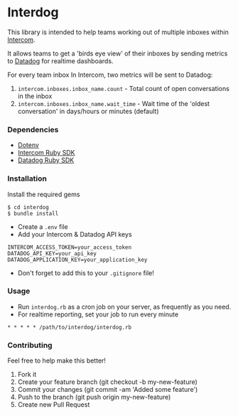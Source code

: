 # Interdog

This library is intended to help teams working out of multiple inboxes within [Intercom](http://www.intercom.com). 

It allows teams to get a 'birds eye view' of their inboxes by sending metrics to [Datadog](http://datadoghq.com) for realtime dashboards. 

For every team inbox In Intercom, two metrics will be sent to Datadog:
1. `intercom.inboxes.inbox_name.count` - Total count of open conversations in the inbox 
2. `intercom.inboxes.inbox_name.wait_time` - Wait time of the 'oldest conversation' in days/hours or minutes (default)  

### Dependencies

- [Dotenv](https://github.com/bkeepers/dotenv)
- [Intercom Ruby SDK](https://github.com/intercom/intercom-ruby)
- [Datadog Ruby SDK](https://github.com/DataDog/dogapi-rb)

### Installation

Install the required gems
```
$ cd interdog
$ bundle install 
```

- Create a `.env` file
- Add your Intercom & Datadog API keys

```
INTERCOM_ACCESS_TOKEN=your_access_token
DATADOG_API_KEY=your_api_key
DATADOG_APPLICATION_KEY=your_application_key
```
- Don't forget to add this to your `.gitignore` file!

### Usage

- Run `interdog.rb` as a cron job on your server, as frequently as you need.
- For realtime reporting, set your job to run every minute
``` 
* * * * * /path/to/interdog/interdog.rb 
```

### Contributing
Feel free to help make this better! 

1. Fork it
2. Create your feature branch (git checkout -b my-new-feature)
3. Commit your changes (git commit -am 'Added some feature')
4. Push to the branch (git push origin my-new-feature)
5. Create new Pull Request